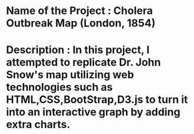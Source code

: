 # Name of the Project : Cholera Outbreak Map (London, 1854)

# Description : In this project, I attempted to replicate Dr. John Snow's map utilizing web technologies such as HTML,CSS,BootStrap,D3.js to turn it into an interactive graph by adding extra charts.

